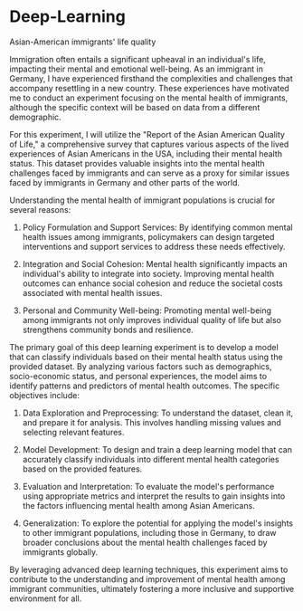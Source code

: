 # Deep-Learning
Asian-American immigrants' life quality 

Immigration often entails a significant upheaval in an individual's life, impacting their mental and emotional well-being. As an immigrant in Germany, I have experienced firsthand the complexities and challenges that accompany resettling in a new country. These experiences have motivated me to conduct an experiment focusing on the mental health of immigrants, although the specific context will be based on data from a different demographic. 

For this experiment, I will utilize the "Report of the Asian American Quality of Life," a comprehensive survey that captures various aspects of the lived experiences of Asian Americans in the USA, including their mental health status. This dataset provides valuable insights into the mental health challenges faced by immigrants and can serve as a proxy for similar issues faced by immigrants in Germany and other parts of the world.

Understanding the mental health of immigrant populations is crucial for several reasons:

1. Policy Formulation and Support Services: By identifying common mental health issues among immigrants, policymakers can design targeted interventions and support services to address these needs effectively.

2. Integration and Social Cohesion: Mental health significantly impacts an individual's ability to integrate into society. Improving mental health outcomes can enhance social cohesion and reduce the societal costs associated with mental health issues.

3. Personal and Community Well-being: Promoting mental well-being among immigrants not only improves individual quality of life but also strengthens community bonds and resilience.



The primary goal of this deep learning experiment is to develop a model that can classify individuals based on their mental health status using the provided dataset. By analyzing various factors such as demographics, socio-economic status, and personal experiences, the model aims to identify patterns and predictors of mental health outcomes. The specific objectives include:

1. Data Exploration and Preprocessing: To understand the dataset, clean it, and prepare it for analysis. This involves handling missing values and selecting relevant features.

2. Model Development: To design and train a deep learning model that can accurately classify individuals into different mental health categories based on the provided features.

3. Evaluation and Interpretation: To evaluate the model's performance using appropriate metrics and interpret the results to gain insights into the factors influencing mental health among Asian Americans.

4. Generalization: To explore the potential for applying the model's insights to other immigrant populations, including those in Germany, to draw broader conclusions about the mental health challenges faced by immigrants globally.

By leveraging advanced deep learning techniques, this experiment aims to contribute to the understanding and improvement of mental health among immigrant communities, ultimately fostering a more inclusive and supportive environment for all.
